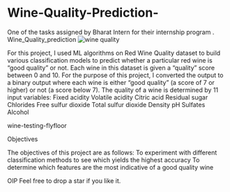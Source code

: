 # Wine-Quality-Prediction-
One of the tasks assigned by Bharat Intern for their internship program .
Wine_Quality_prediction
![wine quality](https://github.com/Mohith-KR/Wine-Quality-Prediction-/assets/136441599/f98355e0-d629-4046-acb8-bcf9f589589a)


For this project, I used ML algorithms on Red Wine Quality dataset to build various classification models to predict whether a particular red wine is “good quality” or not. Each wine in this dataset is given a “quality” score between 0 and 10. For the purpose of this project, I converted the output to a binary output where each wine is either “good quality” (a score of 7 or higher) or not (a score below 7). The quality of a wine is determined by 11 input variables: Fixed acidity Volatile acidity Citric acid Residual sugar Chlorides Free sulfur dioxide Total sulfur dioxide Density pH Sulfates Alcohol

wine-testing-flyfloor

Objectives

The objectives of this project are as follows: To experiment with different classification methods to see which yields the highest accuracy To determine which features are the most indicative of a good quality wine

OIP Feel free to drop a star if you like it.
